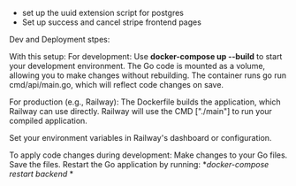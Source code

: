  - set up the uuid extension script for postgres
 - Set up success and cancel stripe frontend pages


 Dev and Deployment stpes:

 With this setup:
For development:
Use **docker-compose up --build** to start your development environment.
The Go code is mounted as a volume, allowing you to make changes without rebuilding.
The container runs go run cmd/api/main.go, which will reflect code changes on save.

For production (e.g., Railway):
The Dockerfile builds the application, which Railway can use directly.
Railway will use the CMD ["./main"] to run your compiled application.

Set your environment variables in Railway's dashboard or configuration.

To apply code changes during development:
Make changes to your Go files.
Save the files.
Restart the Go application by running:
   **docker-compose restart backend*
*
